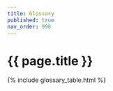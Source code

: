 ```yaml
---
title: Glossary
published: true
nav_order: 998
---
```


# {{ page.title }}

{% include glossary_table.html %}
